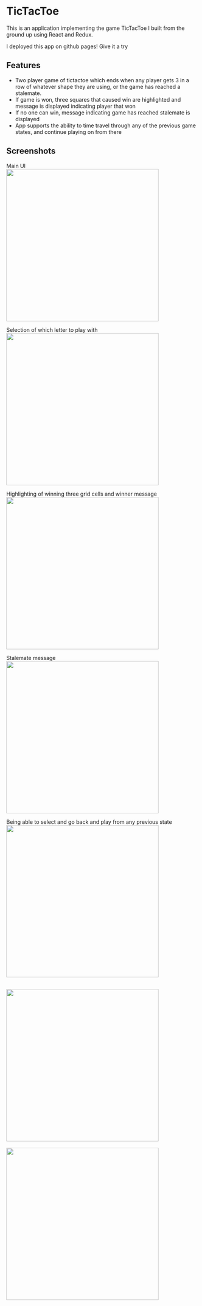 # TicTacToe
This is an application implementing the game TicTacToe I built from the ground up using React and Redux. 

I deployed this app on github pages! Give it a try

## Features
* Two player game of tictactoe which ends when any player gets 3 in a row of whatever shape they are using, or the game has reached a stalemate.
* If game is won, three squares that caused win are highlighted and message is displayed indicating player that won 
* If no one can win, message indicating game has reached stalemate is displayed
* App supports the ability to time travel through any of the previous game states, and continue playing on from there

## Screenshots 
Main UI 
<br> 
<img src="./screenshots/screen1.png" width="400">

Selection of which letter to play with
<br>
<img src="./screenshots/screen2.png" width = "400">
<br>

Highlighting of winning three grid cells and winner message
<br>
<img src = "./screenshots/screen3.png" width = "400">
<br>

Stalemate message
<br>
<img src = "./screenshots/screen4.png" width = "400">
<br>

Being able to select and go back and play from any previous state 
<br>
<img src = "./screenshots/screen5.png" width = "400">
<br>

<br>
<img src = "./screenshots/screen6.png" width = "400">
<br>

<br>
<img src = "./screenshots/screen7.png" width = "400">
<br>


